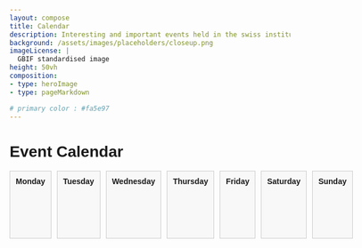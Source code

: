 ```yaml
---
layout: compose
title: Calendar
description: Interesting and important events held in the swiss institutions
background: /assets/images/placeholders/closeup.png
imageLicense: |
  GBIF standardised image
height: 50vh
composition:
- type: heroImage
- type: pageMarkdown

# primary color : #fa5e97
---
```


<!DOCTYPE html>
<html lang="en">
<head>
    <meta charset="UTF-8">
    <meta name="viewport" content="width=device-width, initial-scale=1.0">
    <title>Event Calendar</title>
    <style>
        body {
            font-family: Arial, sans-serif;
            margin: 20px;
        }
        .calendar {
            display: grid;
            grid-template-columns: repeat(7, 1fr);
            gap: 10px;
        }
        .day, .weekday {
            border: 1px solid #ccc;
            padding: 10px;
            min-height: 100px;
        }
        .day h3 {
            margin: 0 0 10px;
        }
        .event {
            background-color: #f0f0f0;
            margin: 5px 0;
            padding: 5px;
            cursor: pointer;
        }
        .event a {
            text-decoration: none;
            color: #fa5e97;
        }
        .weekday {
            background-color: #f8f8f8;
            font-weight: bold;
            text-align: center;
        }
    </style>
</head>
<body>
    <h1>Event Calendar</h1>
    <div class="calendar" id="calendar">
        <div class="weekday">Monday</div>
        <div class="weekday">Tuesday</div>
        <div class="weekday">Wednesday</div>
        <div class="weekday">Thursday</div>
        <div class="weekday">Friday</div>
        <div class="weekday">Saturday</div>
        <div class="weekday">Sunday</div>
    </div>
    <script>
        const events = [
            { date: '2024-06-01', title: 'Event 1', url: 'https://example.com/event1' },
            { date: '2024-06-05', title: 'Event 2', url: 'https://example.com/event2' },
            { date: '2024-06-10', title: 'Event 3', url: 'https://example.com/event3' },
            // Add more events as needed
        ];

        function generateCalendar(year, month) {
            const calendarElement = document.getElementById('calendar');
            const daysInMonth = new Date(year, month + 1, 0).getDate();

            for (let day = 1; day <= daysInMonth; day++) {
                const dayElement = document.createElement('div');
                dayElement.className = 'day';
                
                const dayNumber = document.createElement('h3');
                dayNumber.textContent = day;
                dayElement.appendChild(dayNumber);

                const dayEvents = events.filter(event => new Date(event.date).getDate() === day);
                dayEvents.forEach(event => {
                    const eventElement = document.createElement('div');
                    eventElement.className = 'event';
                    
                    const eventLink = document.createElement('a');
                    eventLink.href = event.url;
                    eventLink.target = '_blank';
                    eventLink.textContent = event.title;
                    
                    eventElement.appendChild(eventLink);
                    dayElement.appendChild(eventElement);
                });

                calendarElement.appendChild(dayElement);
            }
        }

        generateCalendar(2024, 5); // June 2024
    </script>
</body>
</html>
